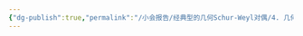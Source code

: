 ```yaml
---
{"dg-publish":true,"permalink":"/小会报告/经典型的几何Schur-Weyl对偶/4. 几何仿射Schur-Weyl对偶_乘法公式/","dgPassFrontmatter":true,"created":"2024-07-16T21:29:51.683+08:00","updated":"2024-07-18T19:50:57.565+08:00"}
---
```


